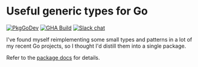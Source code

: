 # Useful generic types for Go

[![PkgGoDev](https://pkg.go.dev/badge/github.com/alecthomas/types)](https://pkg.go.dev/github.com/alecthomas/types) [![GHA Build](https://github.com/alecthomas/types/actions/workflows/ci.yml/badge.svg)](https://github.com/alecthomas/types/actions)
 [![Slack chat](https://img.shields.io/static/v1?logo=slack&style=flat&label=slack&color=green&message=gophers)](https://gophers.slack.com/messages/CN9DS8YF3)

I've found myself reimplementing some small types and patterns in a lot of my
recent Go projects, so I thought I'd distill them into a single package.

Refer to the [package docs](https://pkg.go.dev/github.com/alecthomas/types) for details.